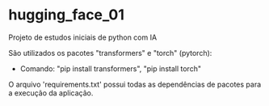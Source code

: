 # hugging_face_01
Projeto de estudos iniciais de python com IA

São utilizados os pacotes "transformers" e "torch" (pytorch):
- Comando: "pip install transformers", "pip install torch"

O arquivo 'requirements.txt' possui todas as dependências de pacotes para a execução da aplicação. 